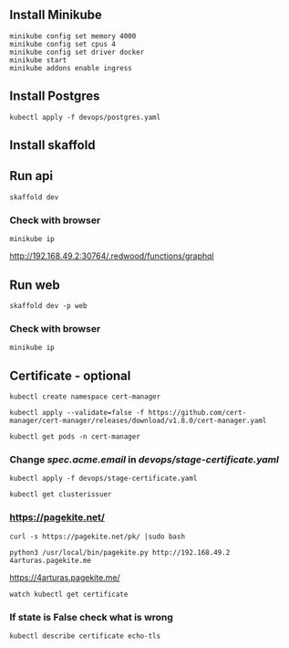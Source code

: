

## Install Minikube
```terminal
minikube config set memory 4000
minikube config set cpus 4
minikube config set driver docker
minikube start
minikube addons enable ingress
```

## Install Postgres
```terminal
kubectl apply -f devops/postgres.yaml
```

## Install skaffold

## Run api
```terminal
skaffold dev
```

### Check with browser
```terminal
minikube ip
```
http://192.168.49.2:30764/.redwood/functions/graphql




## Run web
```terminal
skaffold dev -p web
```

### Check with browser
```terminal
minikube ip
```

## Certificate - optional

```terminal
kubectl create namespace cert-manager
```

```terminal
kubectl apply --validate=false -f https://github.com/cert-manager/cert-manager/releases/download/v1.8.0/cert-manager.yaml
```

```terminal
kubectl get pods -n cert-manager
```

### Change *spec.acme.email* in *devops/stage-certificate.yaml*
```terminal
kubectl apply -f devops/stage-certificate.yaml
```

```terminal
kubectl get clusterissuer
```

### https://pagekite.net/

```terminal
curl -s https://pagekite.net/pk/ |sudo bash
```

```terminal
python3 /usr/local/bin/pagekite.py http://192.168.49.2 4arturas.pagekite.me
```

https://4arturas.pagekite.me/

```terminal
watch kubectl get certificate
```

### If state is False check what is wrong
```terminal
kubectl describe certificate echo-tls
```
